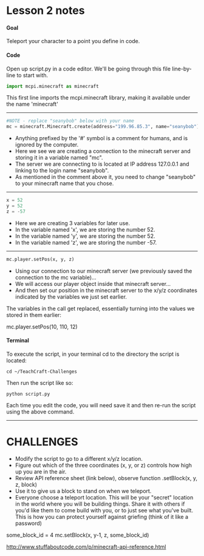 # Lesson 2 notes

#### Goal
Teleport your character to a point you define in code.


#### Code 
Open up script.py in a code editor. We'll be going through this file line-by-line to start with.

```python
import mcpi.minecraft as minecraft
```
This first line imports the mcpi.minecraft library, making it available under the name 'minecraft'

-----------------

```python
#NOTE - replace "seanybob" below with your name
mc = minecraft.Minecraft.create(address="199.96.85.3", name="seanybob")
```

- Anything prefixed by the '#' symbol is a comment for humans, and is ignored by the computer.
- Here we see we are creating a connection to the minecraft server and storing it in a variable named "mc".
- The server we are connecting to is located at IP address 127.0.0.1 and linking to the login name "seanybob".
- As mentioned in the comment above it, you need to change "seanybob" to your minecraft name that you chose.

-----------------

```python
x = 52
y = 52
z = -57
```

- Here we are creating 3 variables for later use.
- In the variable named 'x', we are storing the number 52.
- In the variable named 'y', we are storing the number 52.
- In the variable named 'z', we are storing the number -57.

-----------------

```python
mc.player.setPos(x, y, z)
```

- Using our connection to our minecraft server (we previously saved the connection to the mc variable)...
- We will access our player object inside that minecraft server...
- And then set our position in the minecraft server to the x/y/z coordinates indicated by the variables we just set earlier.

The variables in the call get replaced, essentially turning into the values we stored in them earlier: 

mc.player.setPos(10, 110, 12)


#### Terminal

To execute the script, in your terminal cd to the directory the script is located:
```shell
cd ~/TeachCraft-Challenges
```

Then run the script like so:
```shell
python script.py
```

Each time you edit the code, you will need save it and then re-run the script using the above command.

----------------------

# CHALLENGES

- Modify the script to go to a different x/y/z location.
- Figure out which of the three coordinates (x, y, or z) controls how high up you are in the air.
- Review API reference sheet (link below), observe function .setBlock(x, y, z, block)
- Use it to give us a block to stand on when we teleport.
- Everyone choose a teleport location. This will be your "secret" location in the world where you will be building things. Share it with others if you'd like them to come build with you, or to just see what you've built. This is how you can protect yourself against griefing (think of it like a password)

some_block_id = 4
mc.setBlock(x, y-1, z, some_block_id)

http://www.stuffaboutcode.com/p/minecraft-api-reference.html



